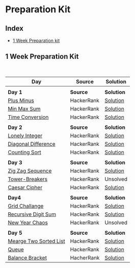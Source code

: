 # Preparation Kit 
 
## Index
- [1 Week Preparation kit](#1-week-preparation-kit)

## 1 Week Preparation Kit
<br>

|Day | Source | Solution |
|----|--------|----------|
||||
|**Day 1**| **Source** | **Solution**|
|[Plus Minus](https://www.hackerrank.com/challenges/one-week-preparation-kit-plus-minus/problem?isFullScreen=true&h_l=interview&playlist_slugs%5B%5D=preparation-kits&playlist_slugs%5B%5D=one-week-preparation-kit&playlist_slugs%5B%5D=one-week-day-one) | HackerRank | [Solution](https://github.com/komalpatel300902/Preparation-Kit/blob/master/Src/First/PlusMinus.java)|
|[Min Max Sum](https://www.hackerrank.com/challenges/one-week-preparation-kit-mini-max-sum/problem?isFullScreen=true&h_l=interview&playlist_slugs%5B%5D=preparation-kits&playlist_slugs%5B%5D=one-week-preparation-kit&playlist_slugs%5B%5D=one-week-day-one) | HackerRank | [Solution](https://github.com/komalpatel300902/Preparation-Kit/blob/master/Src/First/MinMaxSum.java)|
|[Time Conversion](https://www.hackerrank.com/challenges/one-week-preparation-kit-time-conversion/problem?isFullScreen=true&h_l=interview&playlist_slugs%5B%5D=preparation-kits&playlist_slugs%5B%5D=one-week-preparation-kit&playlist_slugs%5B%5D=one-week-day-one) | HackerRank |[Solution](https://github.com/komalpatel300902/Preparation-Kit/blob/master/Src/First/TimeConversion.java)|
||||
|**Day 2**  | **Source**   | **Solution**  |
|[Lonely Integer](https://www.hackerrank.com/challenges/one-week-preparation-kit-lonely-integer/problem?isFullScreen=true&h_l=interview&playlist_slugs%5B%5D=preparation-kits&playlist_slugs%5B%5D=one-week-preparation-kit&playlist_slugs%5B%5D=one-week-day-two) | HackerRank | [Solution](https://github.com/komalpatel300902/Preparation-Kit/blob/master/Src/First/LonelyInteger.java)|
|[Diagonal Difference](https://www.hackerrank.com/challenges/one-week-preparation-kit-diagonal-difference/problem?isFullScreen=true&h_l=interview&playlist_slugs%5B%5D=preparation-kits&playlist_slugs%5B%5D=one-week-preparation-kit&playlist_slugs%5B%5D=one-week-day-two) | HackerRank |[Solution](https://github.com/komalpatel300902/Preparation-Kit/blob/master/Src/First/DiagonalDifference.java)|
|[Counting Sort](https://www.hackerrank.com/challenges/one-week-preparation-kit-countingsort1/problem?isFullScreen=true&h_l=interview&playlist_slugs%5B%5D=preparation-kits&playlist_slugs%5B%5D=one-week-preparation-kit&playlist_slugs%5B%5D=one-week-day-two) | HackerRank | [Solution](https://github.com/komalpatel300902/Preparation-Kit/blob/master/Src/First/CountingSort.java)|
||||
|**Day 3** | **Source** | **Solution**|
|[Zig Zag Sequence](https://www.hackerrank.com/challenges/one-week-preparation-kit-zig-zag-sequence/problem?isFullScreen=true&h_l=interview&playlist_slugs%5B%5D=preparation-kits&playlist_slugs%5B%5D=one-week-preparation-kit&playlist_slugs%5B%5D=one-week-day-three) | HackerRank | [Solution](https://github.com/komalpatel300902/Preparation-Kit/blob/master/Src/First/ZigZagSequence.java)|
|[Tower-Breakers](https://www.hackerrank.com/challenges/one-week-preparation-kit-tower-breakers-1/problem?isFullScreen=true&h_l=interview&playlist_slugs%5B%5D=preparation-kits&playlist_slugs%5B%5D=one-week-preparation-kit&playlist_slugs%5B%5D=one-week-day-three)| HackerRank | Unsolved |
|[Caesar Cipher](https://www.hackerrank.com/challenges/one-week-preparation-kit-caesar-cipher-1/problem?isFullScreen=true&h_l=interview&playlist_slugs%5B%5D=preparation-kits&playlist_slugs%5B%5D=one-week-preparation-kit&playlist_slugs%5B%5D=one-week-day-three) | HackerRank | [Solution](https://github.com/komalpatel300902/Preparation-Kit/blob/master/Src/First/CaesarCipher.java)| 
||||
|**Day4** | **Source** | **Solution**|
[Grid Challange](https://www.hackerrank.com/challenges/one-week-preparation-kit-grid-challenge/problem?isFullScreen=true&h_l=interview&playlist_slugs%5B%5D=preparation-kits&playlist_slugs%5B%5D=one-week-preparation-kit&playlist_slugs%5B%5D=one-week-day-four) | HackerRank | [Solution](https://github.com/komalpatel300902/Preparation-Kit/blob/master/Src/First/GridChallange.java)|
|[Recursive Digit Sum](https://www.hackerrank.com/challenges/one-week-preparation-kit-recursive-digit-sum/problem?isFullScreen=true&h_l=interview&playlist_slugs%5B%5D=preparation-kits&playlist_slugs%5B%5D=one-week-preparation-kit&playlist_slugs%5B%5D=one-week-day-four) | HackerRank | [Solution](https://github.com/komalpatel300902/Preparation-Kit/blob/master/Src/First/RecursiveDigitSum.java)|
|[New Year Chaos](https://www.hackerrank.com/challenges/one-week-preparation-kit-new-year-chaos/problem?isFullScreen=true&h_l=interview&playlist_slugs%5B%5D=preparation-kits&playlist_slugs%5B%5D=one-week-preparation-kit&playlist_slugs%5B%5D=one-week-day-four)| HackerRank | Unsolved|
||||
|**Day 5** | **Source** | **Solution**|
[Mearge Two Sorted List](https://www.hackerrank.com/challenges/one-week-preparation-kit-merge-two-sorted-linked-lists/problem?isFullScreen=true&h_l=interview&playlist_slugs%5B%5D=preparation-kits&playlist_slugs%5B%5D=one-week-preparation-kit&playlist_slugs%5B%5D=one-week-day-five) | HackerRank | [Solution](https://github.com/komalpatel300902/Preparation-Kit/blob/master/Src/First/MeargingTwoSortedList.java)|
|[Queue](https://github.com/komalpatel300902/Preparation-Kit/blob/master/Src/First/RecursiveDigitSum.java) | HackerRank | [Solution](https://github.com/komalpatel300902/Preparation-Kit/blob/master/Src/First/QueueHackerRank.java)|
|[Balance Bracket](https://www.hackerrank.com/challenges/one-week-preparation-kit-balanced-brackets/problem?isFullScreen=true&h_l=interview&playlist_slugs%5B%5D=preparation-kits&playlist_slugs%5B%5D=one-week-preparation-kit&playlist_slugs%5B%5D=one-week-day-five) | HacherRank| [Solution](https://github.com/komalpatel300902/Preparation-Kit/blob/master/Src/First/BalancingBracket.java)|